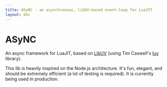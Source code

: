 ```yaml
---
title: ASyNC - an asynchronous, libUV-based event-loop for LuaJIT
layout: doc
---
```


# ASyNC

An async framework for LuaJIT, based on [LibUV](https://github.com/joyent/libuv)
(using Tim Caswell's [luv](https://github.com/creationix/luv) library).

This lib is heavily inspired on the Node.js architecture. It's fun, elegant, and
should be extremely efficient (a lot of testing is required).
It is currently being used in production.
